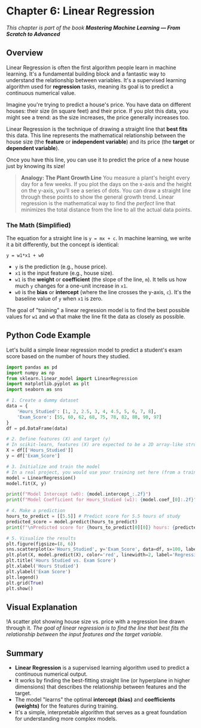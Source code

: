 # Chapter 6: Linear Regression

_This chapter is part of the book **Mastering Machine Learning — From Scratch to Advanced**_

## Overview

Linear Regression is often the first algorithm people learn in machine learning. It's a fundamental building block and a fantastic way to understand the relationship between variables. It's a supervised learning algorithm used for **regression** tasks, meaning its goal is to predict a continuous numerical value.

Imagine you're trying to predict a house's price. You have data on different houses: their size (in square feet) and their price. If you plot this data, you might see a trend: as the size increases, the price generally increases too.

Linear Regression is the technique of drawing a straight line that **best fits** this data. This line represents the mathematical relationship between the house size (the **feature** or **independent variable**) and its price (the **target** or **dependent variable**).

Once you have this line, you can use it to predict the price of a new house just by knowing its size!

> **Analogy: The Plant Growth Line**
> You measure a plant's height every day for a few weeks. If you plot the days on the x-axis and the height on the y-axis, you'll see a series of dots. You can draw a straight line through these points to show the general growth trend. Linear regression is the mathematical way to find the *perfect* line that minimizes the total distance from the line to all the actual data points.

### The Math (Simplified)

The equation for a straight line is `y = mx + c`. In machine learning, we write it a bit differently, but the concept is identical:

`y = w1*x1 + w0`

- `y` is the prediction (e.g., house price).
- `x1` is the input feature (e.g., house size).
- `w1` is the **weight** or **coefficient** (the slope of the line, `m`). It tells us how much `y` changes for a one-unit increase in `x1`.
- `w0` is the **bias** or **intercept** (where the line crosses the y-axis, `c`). It's the baseline value of `y` when `x1` is zero.

The goal of "training" a linear regression model is to find the best possible values for `w1` and `w0` that make the line fit the data as closely as possible.

## Python Code Example

Let's build a simple linear regression model to predict a student's exam score based on the number of hours they studied.

```python
import pandas as pd
import numpy as np
from sklearn.linear_model import LinearRegression
import matplotlib.pyplot as plt
import seaborn as sns

# 1. Create a dummy dataset
data = {
    'Hours_Studied': [1, 2, 2.5, 3, 4, 4.5, 5, 6, 7, 8],
    'Exam_Score': [55, 60, 62, 68, 75, 78, 82, 88, 90, 97]
}
df = pd.DataFrame(data)

# 2. Define features (X) and target (y)
# In scikit-learn, features (X) are expected to be a 2D array-like structure.
X = df[['Hours_Studied']]
y = df['Exam_Score']

# 3. Initialize and train the model
# In a real project, you would use your training set here (from a train/test split).
model = LinearRegression()
model.fit(X, y)

print(f"Model Intercept (w0): {model.intercept_:.2f}")
print(f"Model Coefficient for Hours_Studied (w1): {model.coef_[0]:.2f}")

# 4. Make a prediction
hours_to_predict = [[5.5]] # Predict score for 5.5 hours of study
predicted_score = model.predict(hours_to_predict)
print(f"\nPredicted score for {hours_to_predict[0][0]} hours: {predicted_score[0]:.2f}")

# 5. Visualize the results
plt.figure(figsize=(8, 6))
sns.scatterplot(x='Hours_Studied', y='Exam_Score', data=df, s=100, label='Actual Data')
plt.plot(X, model.predict(X), color='red', linewidth=2, label='Regression Line')
plt.title('Hours Studied vs. Exam Score')
plt.xlabel('Hours Studied')
plt.ylabel('Exam Score')
plt.legend()
plt.grid(True)
plt.show()
```

## Visual Explanation

!A scatter plot showing house size vs. price with a regression line drawn through it.
*The goal of linear regression is to find the line that best fits the relationship between the input features and the target variable.*

## Summary

- **Linear Regression** is a supervised learning algorithm used to predict a continuous numerical output.
- It works by finding the best-fitting straight line (or hyperplane in higher dimensions) that describes the relationship between features and the target.
- The model "learns" the optimal **intercept (bias)** and **coefficients (weights)** for the features during training.
- It's a simple, interpretable algorithm that serves as a great foundation for understanding more complex models.